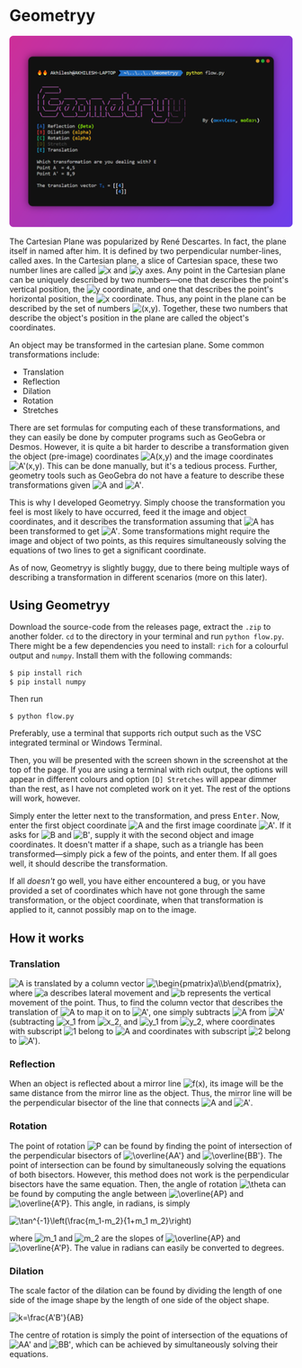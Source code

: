 # Geometryy
<!-- ## A tool to accurately describe transformations on the Cartesian plane, given the image and pre-image coordinates. -->

![](./Screenshot.svg)

The Cartesian Plane was popularized by René Descartes. In fact, the plane itself in named after him. It is defined by two perpendicular number-lines, called axes. In the Cartesian plane, a slice of Cartesian space, these two number lines are called <img src="https://latex.codecogs.com/svg.latex?&space;x" title="x"/>  and <img src="https://latex.codecogs.com/svg.latex?\&space;y" title="y"/> axes. Any point in the Cartesian plane can be uniquely described by two numbers—one that describes the point's vertical position, the <img src="https://latex.codecogs.com/svg.latex?\&space;y" title="y"/> coordinate, and one that describes the point's horizontal position, the <img src="https://latex.codecogs.com/svg.latex?\&space;x" title="x"/> coordinate. Thus, any point in the plane can be described by the set of numbers <img src="https://latex.codecogs.com/svg.latex?\&space;(x,y)" title="(x,y)"/>. Together, these two numbers that describe the object's position in the plane are called the object's coordinates.

An object may be transformed in the cartesian plane. Some common transformations include:
- Translation
- Reflection
- Dilation
- Rotation
- Stretches

There are set formulas for computing each of these transformations, and they can easily be done by computer programs such as GeoGebra or Desmos. However, it is quite a bit harder to describe a transformation given the object (pre-image) coordinates <img src="https://latex.codecogs.com/svg.latex?\&space;A(x,y)" title="A(x,y)"/> and the image coordinates <img src="https://latex.codecogs.com/svg.latex?\&space;A'(x,y)" title="A'(x,y)"/>. This can be done manually, but it's a tedious process. Further, geometry tools such as GeoGebra do not have a feature to describe these transformations given <img src="https://latex.codecogs.com/svg.latex?\&space;A" title="A"/> and <img src="https://latex.codecogs.com/svg.latex?\&space;A'" title="A'"/>.

This is why I developed Geometryy. Simply choose the transformation you feel is most likely to have occurred, feed it the image and object coordinates, and it describes the transformation assuming that <img src="https://latex.codecogs.com/svg.latex?\&space;A" title="A"/> has been transformed to get <img src="https://latex.codecogs.com/svg.latex?\&space;A'" title="A'"/>. Some transformations might require the image and object of two points, as this requires simultaneously solving the equations of two lines to get a significant coordinate.

As of now, Geometryy is slightly buggy, due to there being multiple ways of describing a transformation in different scenarios (more on this later).

## Using Geometryy
Download the source-code from the releases page, extract the `.zip` to another folder. `cd` to the directory in your terminal and run `python flow.py`. There might be a few dependencies you need to install: `rich` for a colourful output and `numpy`. Install them with the following commands:
```
$ pip install rich
$ pip install numpy
```
Then run
```
$ python flow.py
```
Preferably, use a terminal that supports rich output such as the VSC integrated terminal or Windows Terminal.

Then, you will be presented with the screen shown in the screenshot at the top of the page. If you are using a terminal with rich output, the options will appear in different colours and option `[D] Stretches` will appear dimmer than the rest, as I have not completed work on it yet. The rest of the options will work, however.

Simply enter the letter next to the transformation, and press <kbd>Enter</kbd>. Now, enter the first object coordinate <img src="https://latex.codecogs.com/svg.latex?\&space;A" title="A"/> and the first image coordinate <img src="https://latex.codecogs.com/svg.latex?\&space;A'" title="A'"/>. If it asks for <img src="https://latex.codecogs.com/svg.latex?\&space;B" title="B"/> and <img src="https://latex.codecogs.com/svg.latex?\&space;B'" title="B'"/>, supply it with the second object and image coordinates. It doesn't matter if a shape, such as a triangle has been transformed—simply pick a few of the points, and enter them. If all goes well, it should describe the transformation.

If all *doesn't* go well, you have either encountered a bug, or you have provided a set of coordinates which have not gone through the same transformation, or the object coordinate, when that transformation is applied to it, cannot possibly map on to the image.

## How it works
### Translation
<img src="https://latex.codecogs.com/svg.latex?\&space;A" title="A"/> is translated by a column vector <img src="https://latex.codecogs.com/svg.latex?\&space;\begin{pmatrix}a\\b\end{pmatrix}" title="\begin{pmatrix}a\\b\end{pmatrix}"/>, where <img src="https://latex.codecogs.com/svg.latex?\&space;a" title="a"/> describes lateral movement and <img src="https://latex.codecogs.com/svg.latex?\&space;b" title="b"/> represents the vertical movement of the point. Thus, to find the column vector that describes the translation of <img src="https://latex.codecogs.com/svg.latex?\&space;A" title="A"/> to map it on to <img src="https://latex.codecogs.com/svg.latex?\&space;A'" title="A'"/>, one simply subtracts <img src="https://latex.codecogs.com/svg.latex?\&space;A" title="A"/> from <img src="https://latex.codecogs.com/svg.latex?\&space;A'" title="A'"/> (subtracting <img src="https://latex.codecogs.com/svg.latex?\&space;x_1" title="x_1"/> from <img src="https://latex.codecogs.com/svg.latex?\&space;x_2" title="x_2"/>, and <img src="https://latex.codecogs.com/svg.latex?\&space;y_1" title="y_1"/> from <img src="https://latex.codecogs.com/svg.latex?\&space;y_2" title="y_2"/>, where coordinates with subscript <img src="https://latex.codecogs.com/svg.latex?\&space;1" title="1"/> belong to <img src="https://latex.codecogs.com/svg.latex?\&space;A" title="A"/> and coordinates with subscript <img src="https://latex.codecogs.com/svg.latex?\&space;2" title="2"/> belong to <img src="https://latex.codecogs.com/svg.latex?\&space;A'" title="A'"/>).

### Reflection
When an object is reflected about a mirror line <img src="https://latex.codecogs.com/svg.latex?\&space;f(x)" title="f(x)"/>, its image will be the same distance from the mirror line as the object. Thus, the mirror line will be the perpendicular bisector of the line that connects <img src="https://latex.codecogs.com/svg.latex?\&space;A" title="A"/> and <img src="https://latex.codecogs.com/svg.latex?\&space;A'" title="A'"/>.

### Rotation
The point of rotation <img src="https://latex.codecogs.com/svg.latex?\&space;P" title="P"/> can be found by finding the point of intersection of the perpendicular bisectors of <img src="https://latex.codecogs.com/svg.latex?\&space;\overline{AA'}" title="\overline{AA'}"/> and <img src="https://latex.codecogs.com/svg.latex?\&space;\overline{BB'}" title="\overline{BB'}"/>. The point of intersection can be found by simultaneously solving the equations of both bisectors. However, this method does not work is the perpendicular bisectors have the same equation. Then, the angle of rotation <img src="https://latex.codecogs.com/svg.latex?\&space;\theta" title="\theta"/> can be found by computing the angle between <img src="https://latex.codecogs.com/svg.latex?\&space;\overline{AP}" title="\overline{AP}"/> and <img src="https://latex.codecogs.com/svg.latex?\&space;\overline{A'P}" title="\overline{A'P}"/>. This angle, in radians, is simply

<img src="https://latex.codecogs.com/svg.latex?\&space;\tan^{-1}\left(\frac{m_1-m_2}{1+m_1 m_2}\right)" title="\tan^{-1}\left(\frac{m_1-m_2}{1+m_1 m_2}\right)">

where <img src="https://latex.codecogs.com/svg.latex?\&space;m_1" title="m_1"/> and <img src="https://latex.codecogs.com/svg.latex?\&space;m_2" title="m_2"/> are the slopes of <img src="https://latex.codecogs.com/svg.latex?\&space;\overline{AP}" title="\overline{AP}"/> and <img src="https://latex.codecogs.com/svg.latex?\&space;\overline{A'P}" title="\overline{A'P}"/>. The value in radians can easily be converted to degrees.

### Dilation
The scale factor of the dilation can be found by dividing the length of one side of the image shape by the length of one side of the object shape.

<img src="https://latex.codecogs.com/svg.latex?\&space;k=\frac{A'B'}{AB}" title="k=\frac{A'B'}{AB}">

The centre of rotation is simply the point of intersection of the equations of <img src="https://latex.codecogs.com/svg.latex?\&space;AA'" title="AA'"/> and <img src="https://latex.codecogs.com/svg.latex?\&space;BB'" title="BB'"/>, which can be achieved by simultaneously solving their equations.
